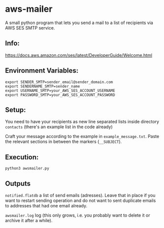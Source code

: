 # aws-mailer
A small python program that lets you send a mail to a list of recipients via AWS SES SMTP service.

## Info:
https://docs.aws.amazon.com/ses/latest/DeveloperGuide/Welcome.html

## Environment Variables:
```
export SENDER_SMTP=sender_email@sender_domain.com
export SENDERNAME_SMTP=sender_name
export USERNAME_SMTP=your_AWS_SES_ACCOUNT_USERNAME
export PASSWORD_SMTP=your_AWS_SES_ACCOUNT_PASSWORD
```

## Setup:
You need to have your recipients as new line separated lists inside directory
`contacts` (there's an example list in the code already)

Craft your message according to the example in `example_message.txt`. Paste the
relevant sections in between the markers (`__SUBJECT`).

## Execution:
`python3 awsmailer.py`

## Outputs
`notified.flatdb` a list of send emails (adresses). Leave that in place if you
want to restart sending operation and do not want to sent duplicate emails to
addresses that had one email already.

`awsmailer.log` log (this only grows, i.e. you probably want to delete it or
  archive it after a while).  
